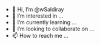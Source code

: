 - 👋 Hi, I’m @wSaldiray
- 👀 I’m interested in ...
- 🌱 I’m currently learning ...
- 💞️ I’m looking to collaborate on ...
- 📫 How to reach me ...

<!---
wSaldiray/wSaldiray is a ✨ special ✨ repository because its `README.md` (this file) appears on your GitHub profile.
You can click the Preview link to take a look at your changes.
--->
